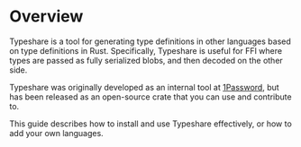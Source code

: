 # Overview

Typeshare is a tool for generating type definitions in other languages based on type definitions in Rust. Specifically, Typeshare is useful for FFI where types are passed as fully serialized blobs, and then decoded on the other side.

Typeshare was originally developed as an internal tool at [1Password](1password.com), but has been released as an open-source crate that you can use and contribute to.

This guide describes how to install and use Typeshare effectively, or how to add your own languages.
